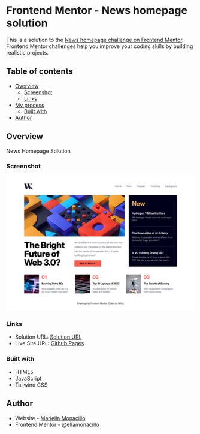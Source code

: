 # Frontend Mentor - News homepage solution

This is a solution to the [News homepage challenge on Frontend Mentor](https://www.frontendmentor.io/challenges/news-homepage-H6SWTa1MFl). Frontend Mentor challenges help you improve your coding skills by building realistic projects. 

## Table of contents

- [Overview](#overview)
  - [Screenshot](#screenshot)
  - [Links](#links)
- [My process](#my-process)
  - [Built with](#built-with)
- [Author](#author)


## Overview
News Homepage Solution


### Screenshot

![](./assets/images/screenshot.png)


### Links

- Solution URL: [Solution URL](https://github.com/Ellamonacillo/news-homepage.github.io)
- Live Site URL: [Github Pages](https://ellamonacillo.github.io/news-homepage.github.io/)


### Built with

- HTML5
- JavaScript
- Tailwind CSS


## Author

- Website - [Mariella Monacillo](https://mariellamonacillo.netlify.app)
- Frontend Mentor - [@ellamonacillo](https://www.frontendmentor.io/profile/ellamonacillo)